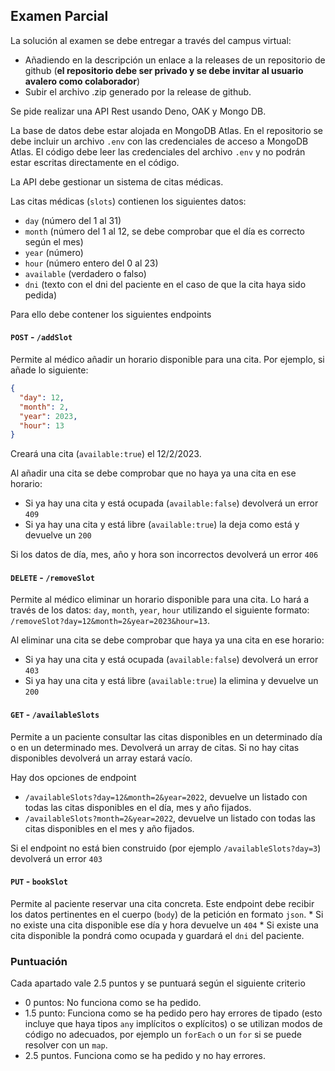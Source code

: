 ## Examen Parcial

La solución al examen se debe entregar a través del campus virtual:
  * Añadiendo en la descripción un enlace a la releases de un repositorio de github (**el repositorio debe ser privado y se debe invitar al usuario avalero como colaborador**)
  * Subir el archivo .zip generado por la release de github.

Se pide realizar una API Rest usando Deno, OAK y Mongo DB.

La base de datos debe estar alojada en MongoDB Atlas. En el repositorio se debe incluir un archivo `.env` con las credenciales de acceso a MongoDB Atlas. El código debe leer las credenciales del archivo `.env` y no podrán estar escritas directamente en el código.

La API debe gestionar un sistema de citas médicas. 

Las citas médicas (`slots`) contienen los siguientes datos:
  - `day` (número del 1 al 31)
  - `month` (número del 1 al 12, se debe comprobar que el día es correcto según el mes)
  - `year` (número)
  - `hour` (número entero del 0 al 23)
  - `available` (verdadero o falso)
  - `dni` (texto con el dni del paciente en el caso de que la cita haya sido pedida)

Para ello debe contener los siguientes endpoints

#### `POST` - `/addSlot`
Permite al médico añadir un horario disponible para una cita. Por ejemplo, si añade lo siguiente:
  ```json
  {
    "day": 12,
    "month": 2,
    "year": 2023,
    "hour": 13
  }
  ```
  Creará una cita (`available:true`) el 12/2/2023.

  Al añadir una cita se debe comprobar que no haya ya una cita en ese horario:
   - Si ya hay una cita y está ocupada (`available:false`) devolverá un error `409`
   - Si ya hay una cita y está libre (`available:true`) la deja como está y devuelve un `200`

  Si los datos de día, mes, año y hora son incorrectos devolverá un error `406`

#### `DELETE` - `/removeSlot`
Permite al médico eliminar un horario disponible para una cita. Lo hará a través de los datos: `day`, `month`, `year`, `hour` utilizando el siguiente formato: `/removeSlot?day=12&month=2&year=2023&hour=13`.

  Al eliminar una cita se debe comprobar que haya ya una cita en ese horario:
   - Si ya hay una cita y está ocupada (`available:false`) devolverá un error `403`
   - Si ya hay una cita y está libre (`available:true`) la elimina y devuelve un `200`

  
#### `GET` - `/availableSlots`
Permite a un paciente consultar las citas disponibles en un determinado día o en un determinado mes. Devolverá un array de citas. Si no hay citas disponibles devolverá un array estará vacío. 
  
  Hay dos opciones de endpoint
  
  * `/availableSlots?day=12&month=2&year=2022`, devuelve un listado con todas las citas disponibles en el día, mes y año fijados.
  * `/availableSlots?month=2&year=2022`, devuelve un listado con todas las citas disponibles en el mes y año fijados.

  Si el endpoint no está bien construido (por ejemplo `/availableSlots?day=3`) devolverá un error `403`

#### `PUT` - `bookSlot`
Permite al paciente reservar una cita concreta. Este endpoint debe recibir los datos pertinentes en el cuerpo (`body`) de la petición  en formato `json`.
    * Si no existe una cita disponible ese día y hora devuelve un `404`
    * Si existe una cita disponible la pondrá como ocupada y guardará el `dni` del paciente.

### Puntuación

Cada apartado vale 2.5 puntos y se puntuará según el siguiente criterio
 - 0 puntos: No funciona como se ha pedido.
 - 1.5 punto: Funciona como se ha pedido pero hay errores de tipado (esto incluye que haya tipos `any` implícitos o explícitos) o se utilizan modos de código no adecuados, por ejemplo un `forEach` o un `for` si se puede resolver con un `map`.
 - 2.5 puntos. Funciona como se ha pedido y no hay errores.